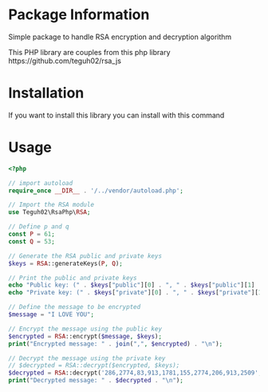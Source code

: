 # Package Information
Simple package to handle RSA encryption and decryption algorithm

<p>
This PHP library are couples from this php library
https://github.com/teguh02/rsa_js
</p>

# Installation
If you want to install this library you can install with this command


# Usage
```php
<?php

// import autoload
require_once __DIR__ . '/../vendor/autoload.php';

// Import the RSA module
use Teguh02\RsaPhp\RSA;

// Define p and q
const P = 61;
const Q = 53;

// Generate the RSA public and private keys
$keys = RSA::generateKeys(P, Q);

// Print the public and private keys
echo "Public key: (" . $keys["public"][0] . ", " . $keys["public"][1] . ")\n";
echo "Private key: (" . $keys["private"][0] . ", " . $keys["private"][1] . ")\n";

// Define the message to be encrypted
$message = "I LOVE YOU";

// Encrypt the message using the public key
$encrypted = RSA::encrypt($message, $keys);
print("Encrypted message: " . join(",", $encrypted) . "\n");

// Decrypt the message using the private key
// $decrypted = RSA::decrypt($encrypted, $keys);
$decrypted = RSA::decrypt('286,2774,83,913,1781,155,2774,206,913,2509', $keys);
print("Decrypted message: " . $decrypted . "\n");
```